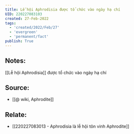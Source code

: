 ```yaml
---
title: Lễ hội Aphrodisia được tổ chức vào ngày hạ chí
UID: 220227083103
created: 27-Feb-2022
tags:
  - 'created/2022/Feb/27'
  - 'evergreen'
  - 'permanent/fact'
publish: True
---
```

## Notes:
[[Lễ hội Aphrodisia]] được tổ chức vào ngày hạ chí

## Source:
- [[@ wiki, Aphrodite]]

## Relate:
- [[220227083013 - Aphrodisia là lễ hội tôn vinh Aphrodite]]
